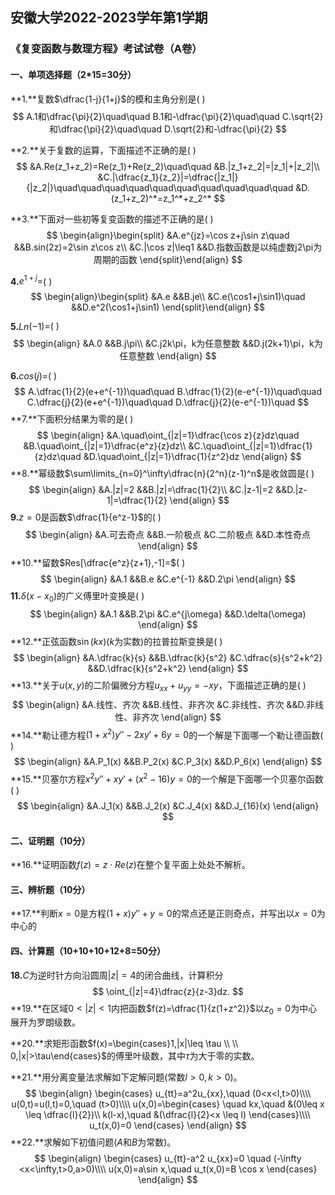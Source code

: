 ## 安徽大学2022-2023学年第1学期

### 《复变函数与数理方程》考试试卷（A卷）

#### 一、单项选择题（2*15=30分）

**1.**复数$\dfrac{1-j}{1+j}$的模和主角分别是(    )
$$
A.1和\dfrac{\pi}{2}\quad\quad
B.1和-\dfrac{\pi}{2}\quad\quad
C.\sqrt{2}和\dfrac{\pi}{2}\quad\quad
D.\sqrt{2}和-\dfrac{\pi}{2}
$$


**2.**关于复数的运算，下面描述不正确的是(    )
$$
&A.Re(z_1+z_2)=Re(z_1)+Re(z_2)\quad\quad
&B.|z_1+z_2|=|z_1|+|z_2|\\
&C.|\dfrac{z_1}{z_2}|=\dfrac{|z_1|}{|z_2|}\quad\quad\quad\quad\quad\quad\quad\quad\quad\quad
&D.(z_1+z_2)^*=z_1^*+z_2^*
$$


**3.**下面对一些初等复变函数的描述不正确的是(    )
$$
\begin{align}\begin{split}
&A.e^{jz}=\cos z+j\sin z\quad
&&B.sin(2z)=2\sin z\cos z\\
&C.|\cos z|\leq1
&&D.指数函数是以纯虚数j2\pi为周期的函数
\end{split}\end{align}
$$


**4.**$e^{1+j}=$(    )
$$
\begin{align}\begin{split}
&A.e
&&B.je\\
&C.e(\cos1+j\sin1)\quad
&&D.e^2(\cos1+j\sin1)
\end{split}\end{align}
$$


**5.**$Ln(-1)=$(    )
$$
\begin{align}
&A.0
&&B.j\pi\\
&C.j2k\pi，k为任意整数
&&D.j(2k+1)\pi，k为任意整数
\end{align}
$$


**6.**$cos(j)=$​(    )
$$
A.\dfrac{1}{2}(e+e^{-1})\quad\quad
B.\dfrac{1}{2}(e-e^{-1})\quad\quad
C.\dfrac{j}{2}(e+e^{-1})\quad\quad
D.\dfrac{j}{2}(e-e^{-1})\quad
$$
**7.**下面积分结果为零的是(    )
$$
\begin{align}
&A.\quad\oint_{|z|=1}\dfrac{\cos z}{z}dz\quad
&B.\quad\oint_{|z|=1}\dfrac{e^z}{z}dz\\
&C.\quad\oint_{|z|=1}\dfrac{1}{z}dz\quad
&D.\quad\oint_{|z|=1}\dfrac{1}{z^2}dz
\end{align}
$$
**8.**幂级数$\sum\limits_{n=0}^\infty\dfrac{n}{2^n}(z-1)^n$是收敛圆是(    )
$$
\begin{align}
&A.|z|=2
&&B.|z|=\dfrac{1}{2}\\
&C.|z-1|=2
&&D.|z-1|=\dfrac{1}{2}
\end{align}
$$
**9.**$z=0$是函数$\dfrac{1}{e^z-1}$的(    )
$$
\begin{align}
&A.可去奇点
&&B.一阶极点
&C.二阶极点
&&D.本性奇点
\end{align}
$$
**10.**留数$Res[\dfrac{e^z}{z+1},-1]=$(    )
$$
\begin{align}
&A.1 &&B.e &C.e^{-1} &&D.2\pi
\end{align}
$$
**11.**$\delta(x-x_0)$的广义傅里叶变换是(    )
$$
\begin{align}
&A.1 &&B.2\pi &C.e^{j\omega} &&D.\delta(\omega)
\end{align}
$$
**12.**正弦函数$\sin(kx)$($k$为实数)的拉普拉斯变换是(    )
$$
\begin{align}
&A.\dfrac{k}{s}
&&B.\dfrac{k}{s^2}
&C.\dfrac{s}{s^2+k^2}
&&D.\dfrac{k}{s^2+k^2}
\end{align}
$$
**13.**关于$u(x,y)$的二阶偏微分方程$u_{xx}+u_{yy}=-xy$，下面描述正确的是(    )
$$
\begin{align}
&A.线性、齐次
&&B.线性、非齐次
&C.非线性、齐次
&&D.非线性、非齐次
\end{align}
$$
**14.**勒让德方程$(1+x^2)y''-2xy'+6y=0$的一个解是下面哪一个勒让德函数(    )
$$
\begin{align}
&A.P_1(x)
&&B.P_2(x)
&C.P_3(x)
&&D.P_6(x)
\end{align}
$$
**15.**贝塞尔方程$x^2y''+xy'+(x^2-16)y=0$的一个解是下面哪一个贝塞尔函数(    )
$$
\begin{align}
&A.J_1(x)
&&B.J_2(x)
&C.J_4(x)
&&D.J_{16}(x)
\end{align}
$$

#### 二、证明题（10分）

**16.**证明函数$f(z)=z\cdot Re(z)$在整个复平面上处处不解析。

#### 三、辨析题（10分）

**17.**判断$x=0$是方程$(1+x)y''+y=0$的常点还是正则奇点，并写出以$x=0$为中心的

#### 四、计算题（10+10+10+12+8=50分）

**18.**$C$为逆时针方向沿圆周$|z|=4$的闭合曲线，计算积分
$$
\oint_{|z|=4}\dfrac{z}{z-3}dz.
$$
**19.**在区域$0<|z|<1$内把函数$f(z)=\dfrac{1}{z(1+z^2)}$以$z_0=0$为中心展开为罗朗级数。

**20.**求矩形函数$f(x)=\begin{cases}1,|x|\leq \tau \\ \\ 0,|x|>\tau\end{cases}$的傅里叶级数，其中$\tau$为大于零的实数。

**21.**用分离变量法求解如下定解问题(常数$l>0,k>0$)。
$$
\begin{align}
\begin{cases}
u_{tt}=a^2u_{xx},\quad (0<x<l,t>0)\\\\
u(0,t)=u(l,t)=0,\quad (t>0)\\\\
u(x,0)=\begin{cases}
		\quad kx,\quad &(0\leq x \leq \dfrac{l}{2})\\
		k(l-x),\quad &(\dfrac{l}{2}<x \leq l)
		\end{cases}\\\\
u_t(x,0)=0
\end{cases}
\end{align}
$$
**22.**求解如下初值问题($A$和$B$为常数)。
$$
\begin{align}
\begin{cases}
u_{tt}-a^2 u_{xx}=0 \quad (-\infty <x<\infty,t>0,a>0)\\\\
u(x,0)=a\sin x,\quad u_t(x,0)=B \cos x
\end{cases}
\end{align}
$$
